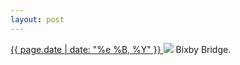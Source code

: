 ```yaml
---
layout: post
---
```


<p>
  <a href="/348">
    <time>{{ page.date | date: "%e %B, %Y" }}</time>
  </a>
  <a href="/348"><img src="{{ site.assets_url }}/348.jpg"/></a>
  <span>Bixby Bridge.</span>
</p>
